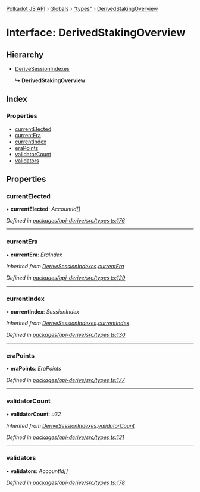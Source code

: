 [Polkadot JS API](../README.md) › [Globals](../globals.md) › ["types"](../modules/_types_.md) › [DerivedStakingOverview](_types_.derivedstakingoverview.md)

# Interface: DerivedStakingOverview

## Hierarchy

* [DeriveSessionIndexes](_types_.derivesessionindexes.md)

  ↳ **DerivedStakingOverview**

## Index

### Properties

* [currentElected](_types_.derivedstakingoverview.md#currentelected)
* [currentEra](_types_.derivedstakingoverview.md#currentera)
* [currentIndex](_types_.derivedstakingoverview.md#currentindex)
* [eraPoints](_types_.derivedstakingoverview.md#erapoints)
* [validatorCount](_types_.derivedstakingoverview.md#validatorcount)
* [validators](_types_.derivedstakingoverview.md#validators)

## Properties

###  currentElected

• **currentElected**: *AccountId[]*

*Defined in [packages/api-derive/src/types.ts:176](https://github.com/polkadot-js/api/blob/6e61be960/packages/api-derive/src/types.ts#L176)*

___

###  currentEra

• **currentEra**: *EraIndex*

*Inherited from [DeriveSessionIndexes](_types_.derivesessionindexes.md).[currentEra](_types_.derivesessionindexes.md#currentera)*

*Defined in [packages/api-derive/src/types.ts:129](https://github.com/polkadot-js/api/blob/6e61be960/packages/api-derive/src/types.ts#L129)*

___

###  currentIndex

• **currentIndex**: *SessionIndex*

*Inherited from [DeriveSessionIndexes](_types_.derivesessionindexes.md).[currentIndex](_types_.derivesessionindexes.md#currentindex)*

*Defined in [packages/api-derive/src/types.ts:130](https://github.com/polkadot-js/api/blob/6e61be960/packages/api-derive/src/types.ts#L130)*

___

###  eraPoints

• **eraPoints**: *EraPoints*

*Defined in [packages/api-derive/src/types.ts:177](https://github.com/polkadot-js/api/blob/6e61be960/packages/api-derive/src/types.ts#L177)*

___

###  validatorCount

• **validatorCount**: *u32*

*Inherited from [DeriveSessionIndexes](_types_.derivesessionindexes.md).[validatorCount](_types_.derivesessionindexes.md#validatorcount)*

*Defined in [packages/api-derive/src/types.ts:131](https://github.com/polkadot-js/api/blob/6e61be960/packages/api-derive/src/types.ts#L131)*

___

###  validators

• **validators**: *AccountId[]*

*Defined in [packages/api-derive/src/types.ts:178](https://github.com/polkadot-js/api/blob/6e61be960/packages/api-derive/src/types.ts#L178)*
